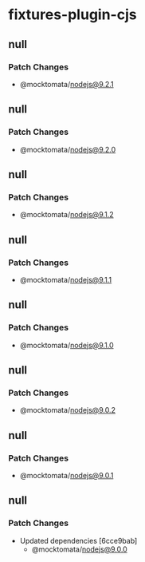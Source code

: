 # fixtures-plugin-cjs

## null

### Patch Changes

- @mocktomata/nodejs@9.2.1

## null

### Patch Changes

- @mocktomata/nodejs@9.2.0

## null

### Patch Changes

- @mocktomata/nodejs@9.1.2

## null

### Patch Changes

- @mocktomata/nodejs@9.1.1

## null

### Patch Changes

- @mocktomata/nodejs@9.1.0

## null

### Patch Changes

- @mocktomata/nodejs@9.0.2

## null

### Patch Changes

- @mocktomata/nodejs@9.0.1

## null

### Patch Changes

- Updated dependencies [6cce9bab]
  - @mocktomata/nodejs@9.0.0
